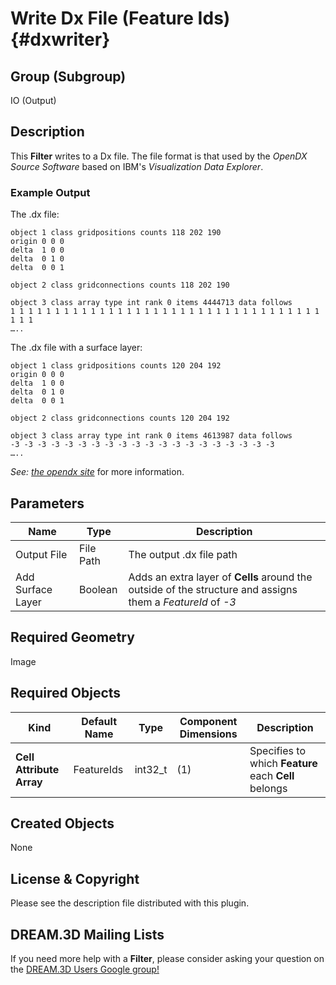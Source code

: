 Write Dx File (Feature Ids) {#dxwriter}
=============

## Group (Subgroup) ##
IO (Output)

## Description ##
This **Filter** writes to a Dx file. The file format is that used by the _OpenDX Source Software_ based on IBM's _Visualization Data Explorer_. 

### Example Output ###
The .dx file:     

	object 1 class gridpositions counts 118 202 190
	origin 0 0 0
	delta  1 0 0  
	delta  0 1 0
	delta  0 0 1 
	
	object 2 class gridconnections counts 118 202 190
	
	object 3 class array type int rank 0 items 4444713 data follows  
	1 1 1 1 1 1 1 1 1 1 1 1 1 1 1 1 1 1 1 1 1 1 1 1 1 1 1 1 1 1 1 1 1 1 1 1 1 1 
	…..
	
The .dx file with a surface layer:     

	object 1 class gridpositions counts 120 204 192
	origin 0 0 0
	delta  1 0 0  
	delta  0 1 0
	delta  0 0 1 
	
	object 2 class gridconnections counts 120 204 192
	
	object 3 class array type int rank 0 items 4613987 data follows  
	-3 -3 -3 -3 -3 -3 -3 -3 -3 -3 -3 -3 -3 -3 -3 -3 -3 -3 -3 -3  
	…..
	
_See: [the opendx site](http://www.opendx.org)_ for more information.

## Parameters ##
| Name | Type | Description |
|------|------|------|
| Output File | File Path | The output .dx file path |
| Add Surface Layer | Boolean | Adds an extra layer of **Cells** around the outside of the structure and assigns them a *FeatureId* of *-3* |

## Required Geometry ##
Image 

## Required Objects ##
| Kind | Default Name | Type | Component Dimensions | Description |
|------|--------------|-------------|---------|-----|
| **Cell Attribute Array** | FeatureIds | int32_t | (1) | Specifies to which **Feature** each **Cell** belongs |

## Created Objects ##
None

## License & Copyright ##

Please see the description file distributed with this plugin.

## DREAM.3D Mailing Lists ##

If you need more help with a **Filter**, please consider asking your question on the [DREAM.3D Users Google group!](https://groups.google.com/forum/?hl=en#!forum/dream3d-users)


